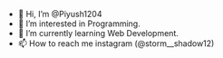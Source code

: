 - 👋 Hi, I’m @Piyush1204
- 👀 I’m interested in Programming.
- 🌱 I’m currently learning Web Development.
- 📫 How to reach me instagram (@storm__shadow12)

<!---
Piyush1204/Piyush1204 is a ✨ special ✨ repository because its `README.md` (this file) appears on your GitHub profile.
You can click the Preview link to take a look at your changes.
--->
